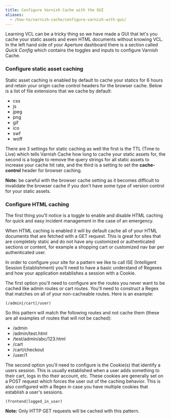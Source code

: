 ```yaml
---
title: Configure Varnish Cache with the GUI
aliases:
  - /how-to/varnish-cache/configure-varnish-with-gui/
---
```


Learning VCL can be a tricky thing so we have made a GUI that let's you cache your static assets and even HTML documents without knowing VCL. In the left hand side of your Aperture dashboard there is a section called *Quick Config* which contains the toggles and inputs to configure Varnish Cache.

### Configure static asset caching

Static asset caching is enabled by default to cache your statics for 6 hours and retain your origin cache control headers for the browser cache. Below is a list of file extensions that we cache by default:

* css
* js
* jpeg
* png
* gif
* ico
* swf
* woff

There are 3 settings for static caching as well the first is the TTL (Time to Live) which tells Varnish Cache how long to cache your static assets for, the second is a toggle to remove the query strings for all static assets to increase your cache hit rate, and the third is a setting to set the **cache-control** header for browser caching.

**Note:** be careful with the browser cache setting as it becomes difficult to invalidate the browser cache if you don't have some type of version control for your static assets.

### Configure HTML caching

The first thing you'll notice is a toggle to enable and disable HTML caching for quick and easy incident management in the case of an emergency.

When HTML caching is enabled it will by default cache all of your HTML documents that are fetched with a GET request. This is great for sites that are completely static and do not have any customized or authenticated sections or content, for example a shopping cart or customized nav bar per authenticated user.

In order to configure your site for a pattern we like to call ISE (Intelligent Session Establishment) you'll need to have a basic understand of Regexes and how your application establishes a session with a Cookie.

The first option you'll need to configure are the routes you never want to be cached like admin routes or cart routes. You'll need to construct a Regex that matches on all of your non-cacheable routes. Here is an example:

```
(/admin|/cart|/user)
```

So this pattern will match the following routes and not cache them (these are all examples of routes that will not be cached):

* /admin
* /admin/test.html
* /test/admin/abc/123.html
* /cart
* /cart/checkout
* /user/1

The second option you'll need to configure is the Cookie(s) that identify a users session. This is usually established when a user adds something to their cart, logs in tho their account, etc. These cookies are generally set on a POST request which forces the user out of the caching behavior. This is also configured with a Regex in case you have multiple cookies that establish a user's sessions.

```
(frontend|logged_in_user)
```

**Note:** Only HTTP GET requests will be cached with this pattern.
